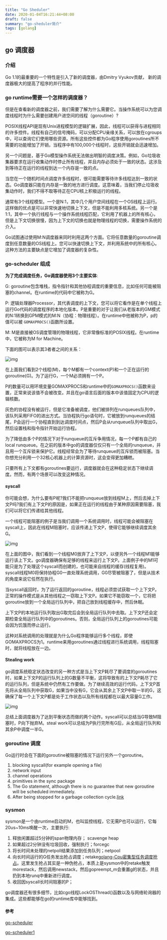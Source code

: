 ```yaml
---
title: "Go Sheduler"
date: 2020-01-04T16:21:44+08:00
draft: false
summary: "go-sheduler简介"
tags: [golang]
---
```


## go 调度器

### 介绍

Go 1.1的最重要的一个特性是引入了新的调度器，由Dmitry Vyukov贡献， 新的调度器极大的提高了程序的并行性能。

### go runtime需要一个怎样的调度器？

但是在查看新的调度器之前，我们需要了解为什么需要它。当操作系统可以为您调度线程时为什么需要创建用户进空间的线程（goroutine）?

POSIX线程API是现有Unix进程模型的逻辑扩展，因此，线程可以获得与进程相同的许多控件。线程有自己的信号掩码，可以分配CPU亲缘关系，可以放在cgroups中，可以查询它们使用哪些资源。所有这些控件都为Go程序使用goroutines所不需要的功能增加了开销，当程序中有100,000个线程时，这些开销就会迅速增加。

另一个问题是，基于Go模型操作系统无法做出明智的调度决策。例如，Go垃圾收集器要求在运行收集动作时停止所有线程，并且内存必须处于一致的状态。这涉及到等待正在运行的线程到达一个内存是一致的点。

当您在一个随机时间点调度许多线程时，很可能需要等待许多线程达到一致的状态。Go调度器只能在内存是一致的地方进行调度。这意味着，当我们停止垃圾收集动作时，我们不得不取等待正在CPU核上积极运行的线程。

通常有3个线程模型。一个是N:1，其中几个用户空间线程在一个OS线程上运行。这样做的优点是可以非常快速地切换上下文，但是不能利用多核系统。另一个是1:1，其中一个执行线程与一个操作系统线程匹配，它利用了机器上的所有核心，但是上下文切换很慢，因为上下文的切换也就是物理线程的切换，需要操作系统的介入。

Go试图通过使用M:N调度器来同时利用这两个方面。它将任意数量的goroutine调度到任意数量的OS线程上。您可以快速切换上下文，并利用系统中的所有核心。这种方法的主要缺点是它增加了调度器的复杂性。

### go-scheduler 组成

**为了完成调度任务，Go调度器使用3个主要实体**:

G: goroutine包含堆栈，指令指针和其他协程调度的重要信息，比如任何可能被阻塞的channel。在runtime的代码中它被称为G。

P: 逻辑处理器Processor，其代表调度的上下文，您可以将它看作是在单个线程上运行Go代码的调度程序的本地化版本。P是重要的对于让我们从老版本的GM模式的N:1转换到GPM模式的M:N（协程：物理线程）。在runtime中他被称为P，p的值可以被 `GOMAXPROCS()`函数所设置。

M: M是直接被OS调度管理的物理线程，它非常像标准的POSIX线程。在runtime中，它被称为M for Machine。

下面的图可以表示其3者者之间的关系：

![img](https://morsmachine.dk/in-motion.jpg)

在上面我们看到2个线程(M)，每个M都有一个context(P)和一个正在运行的goroutine(G)。为了运行G，一个M必须拥有一个P。

P的数量可以用环境变量GOMAXPROCS和runtime中的`GOMAXPROCS()`函数来设置，正常来说该值不会被改变。并且在go语言后面的版本中该值固定为CPU的逻辑核数。

灰色的协程没有被运行，但是它准备被调度，他们被排列在runqueues队列中， 该队列采用FIFO的进出方式。当协程执行go语句时，它被放到runqueues的结尾，P会运行一个协程直到到达调度时间点，然后P会从runqueue队列中取出G，然后设置栈和指令指针开始运行协程。

为了降低由多个P的情况下对于runqueue的互斥争用情况，每一个P都有自己的local runqueue。在之前的版本中go的调度器仅仅只有一个全局的runqueue，并且用一个互斥锁来保护它。线程经常会为了等待runqueue的互斥锁而被阻塞。当你想充分利用一个32核心机器上的计算资源时，这会变得更加糟糕。

只要所有上下文都有goroutines要运行，调度器就会在这种稳定状态下继续调度。然而，有两个场景可以改变这种情况。

#### syscall

你可能会想，为什么要有P呢?我们不能把runqueue放到线程M上，然后去掉上下文P吗?我们有上下文P的原因是，如果正在运行的线程由于某种原因需要阻塞，我们可以将它们传递给其他线程。

一个线程可能阻塞的例子是当我们调用一个系统调用时，线程可能会被阻塞在syscall上，因此在线程M阻塞时，应该传递上下文P，使得它能够继续调度其余G。

![img](https://morsmachine.dk/syscall.jpg)

在上面的图中，我们看到一个线程M0放弃了上下文P，以便另外一个线程M1能够运行该上下文。go调度器确保有足够的线程来运行上下文P。上面例子中的M1可能只是为了处理这个syscall而创建的，也可能来自线程的缓存(线程复用)。syscall线程M0将保持协程G0一直处理系统调用，G0尽管被阻塞了，但是从技术的角度来说它任然在执行。

当syscall返回时，为了运行返回的goroutine，线程必须尝试获取一个上下文P。正常的操作模式是从其他线程之一窃取上下文P。如果它不能窃取一个，它将把goroutine放到一个全局运行队列中，把自己放到线程缓存中，然后休眠。

上下文P的本地运行队列取出G取完后会到全局运行队列中去取。上下文P还会定期检查全局运行队列中的goroutines。否则，全局运行队列上的goroutines可能会因为饥饿而停止运行。

这种对系统调用的处理就是为什么Go程序能够运行多个线程，即使GOMAXPROCS为1。runtime来用goroutines通过线程进行系统调用，线程阻塞时，就将线程放在一边。

#### Stealing work

go调度系统稳定状态改变的另一种方式是当上下文P耗尽了要调度的goroutines时，如果上下文P的运行队列上的G数量不平衡，这将导致有的上下文P耗尽了它的运行队列，但是系统中仍然有工作要做。为了继续高效的运行代码，上下文P首先将从全局队列中获取G，如果当中没有G，它会从其余上下文P中取一半的G，这确保了每一个上下文P都是处于工作状态以及所有线程都在以最大容量G工作。

![img](https://morsmachine.dk/steal.jpg)

总结上面调度器为了达到平衡状态而做的两个动作。syscall可以总结当G导致M阻塞时，P向下抛弃M。steal work可以总结为P执行完所有G后，从全局运行队列和其余P中调度一半G。

### goroutine 调度

Go运行时会在下面的goroutine被阻塞的情况下运行另外一个goroutine。

1. blocking syscall(for example opening a file)
2. network input
3. channel operations
4. primitives in the sync package
5. The Go statement, although there is no guarantee that new goroutine will be scheduled immediately.
6. After being stopped for a garbage collection cycle.[link](https://codeburst.io/why-goroutines-are-not-lightweight-threads-7c460c1f155f)

### sysmon

sysmon是一个由runtime启动的M，也叫监控线程，它无需P也可以运行，它每20us~10ms唤醒一次，主要执行:

1. 释放闲置超过5分钟的span物理内存； scavenge heap
2. 如果超过2分钟没有垃圾回收，强制执行；forcegc
3. 将长时间未处理的netpoll结果添加到任务队列；netpool
4. 向长时间运行的G任务发出抢占调度；retake[golang-Cpu密集型任务调度抢占](http://xiaorui.cc/2018/06/04/golang%e5%af%86%e9%9b%86%e5%9c%ba%e6%99%af%e4%b8%8b%e5%8d%8f%e7%a8%8b%e8%b0%83%e5%ba%a6%e9%a5%a5%e9%a5%bf%e9%97%ae%e9%a2%98/)。这里发生抢占其实是一种伪抢占，本质上是sysmon中的retake触发morestack，然后调用newstack，然后gopreempt_m会重置g的状态，并且扔到本地runq中重新进行调度。
5. 收回因syscall长时间阻塞的P；

go调度器还有很多细节，比如cgo线程LockOSThread()函数以及与网络轮询器的集成。这些都能够在go的runtime库中能够找到。

#### 参考

[go-scheduler](https://morsmachine.dk/go-scheduler)

[go-scheduler1](https://wudaijun.com/2018/01/go-scheduler/)